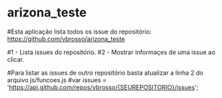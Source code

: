 # arizona_teste
#Esta aplicação lista todos os issue do repositório: https://github.com/vbrosso/arizona_teste

#1 - Lista issues do repositório.
#2 - Mostrar informaçes de uma issue ao clicar.

#Para listar as issues de outro repositório basta atualizar a linha 2 do arquivo js/funcoes.js
#var issues = 'https://api.github.com/repos/vbrosso/{SEUREPOSITORIO}/issues';